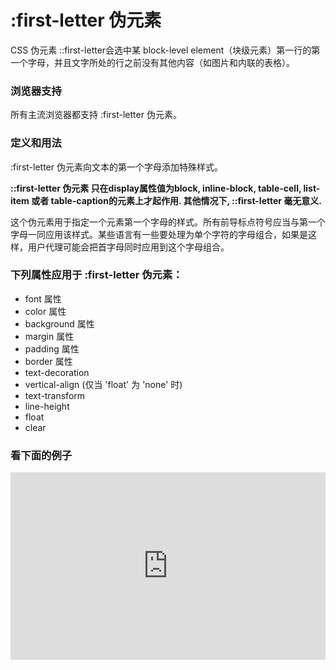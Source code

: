 # :first-letter 伪元素

CSS 伪元素 ::first-letter会选中某 block-level element（块级元素）第一行的第一个字母，并且文字所处的行之前没有其他内容（如图片和内联的表格）。


### 浏览器支持

所有主流浏览器都支持 :first-letter 伪元素。

### 定义和用法

:first-letter 伪元素向文本的第一个字母添加特殊样式。

**::first-letter 伪元素 只在display属性值为block, inline-block, table-cell, list-item 或者 table-caption的元素上才起作用. 其他情况下, ::first-letter 毫无意义.**

这个伪元素用于指定一个元素第一个字母的样式。所有前导标点符号应当与第一个字母一同应用该样式。某些语言有一些要处理为单个字符的字母组合，如果是这样，用户代理可能会把首字母同时应用到这个字母组合。


### 下列属性应用于 :first-letter 伪元素：

* font 属性
* color 属性
* background 属性
* margin 属性
* padding 属性
* border 属性
* text-decoration
* vertical-align (仅当 'float' 为 'none' 时)
* text-transform
* line-height
* float
* clear

### 看下面的例子

<iframe height="300" style="width: 100%;" scrolling="no" title="KKKBjNm" src="https://codepen.io/webbj97/embed/KKKBjNm?height=265&theme-id=light&default-tab=html,result" frameborder="no" allowtransparency="true" allowfullscreen="true">
  See the Pen <a href='https://codepen.io/webbj97/pen/KKKBjNm'>KKKBjNm</a> by 姜博健
  (<a href='https://codepen.io/webbj97'>@webbj97</a>) on <a href='https://codepen.io'>CodePen</a>.
</iframe>